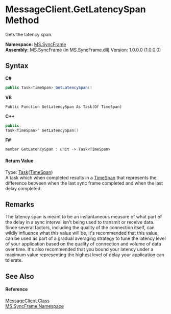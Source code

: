 # MessageClient.GetLatencySpan Method 
 

Gets the latency span.

**Namespace:**&nbsp;<a href="de148c19-6fcd-6ea5-c13c-94525bd1dd5b">MS.SyncFrame</a><br />**Assembly:**&nbsp;MS.SyncFrame (in MS.SyncFrame.dll) Version: 1.0.0.0 (1.0.0.0)

## Syntax

**C#**<br />
``` C#
public Task<TimeSpan> GetLatencySpan()
```

**VB**<br />
``` VB
Public Function GetLatencySpan As Task(Of TimeSpan)
```

**C++**<br />
``` C++
public:
Task<TimeSpan>^ GetLatencySpan()
```

**F#**<br />
``` F#
member GetLatencySpan : unit -> Task<TimeSpan> 

```


#### Return Value
Type: <a href="http://msdn2.microsoft.com/en-us/library/dd321424" target="_blank">Task</a>(<a href="http://msdn2.microsoft.com/en-us/library/269ew577" target="_blank">TimeSpan</a>)<br />A task which when completed results in a <a href="http://msdn2.microsoft.com/en-us/library/269ew577" target="_blank">TimeSpan</a> that represents the difference between when the last sync frame completed and when the last delay completed.

## Remarks
The latency span is meant to be an instantaneous measure of what part of the delay in a sync interval isn't being used to transmit or receive data. Since several factors, including the quality of the connection itself, can wildly influence what this value will be, it's recommended that this value can be used as part of a gradual averaging strategy to tune the latency level of your application based on the quality of connection and volume of data over time. It's also recommended that you bound your latency under a maximum value representing the highest level of delay your application can tolerate.

## See Also


#### Reference
<a href="0049c9ad-52b5-782a-00f7-58bf4ffa5e57">MessageClient Class</a><br /><a href="de148c19-6fcd-6ea5-c13c-94525bd1dd5b">MS.SyncFrame Namespace</a><br />